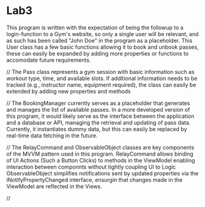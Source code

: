 # Lab3

This program is written with the expectation of being the followup to a login-function to a Gym's website, so only a single user will be relevant, and as such has been called "John Doe" in the program as a placeholder.
This User class has a few basic functions allowing it to book and unbook passes, these can easily be expanded by adding more properties or functions to accomodate future requirements.

//
The Pass class represents a gym session with basic information such as workout type, time, and available slots. 
If additional information needs to be tracked (e.g., instructor name, equipment required), the class can easily be extended by adding new properties and methods

//
The BookingManager currently serves as a placeholder that generates and manages the list of available passes.
In a more developed version of this program, it would likely serve as the interface between the application and a database or API, managing the retrieval and updating of pass data.
Currently, it instantiates dummy data, but this can easily be replaced by real-time data fetching in the future.

//
The RelayCommand and ObservableObject classes are key components of the MVVM pattern used in this program.
RelayCommand allows binding of UI Actions (Such a Button Clicks) to methods in the ViewModel enabling interaction between componnts without tightly coupling UI to Logic
ObservableObject simplifies notifications sent by updated properties via the INotifyPropertyChanged interface, ensurgin that changes made in the ViewModel are reflected in the Views.

//
